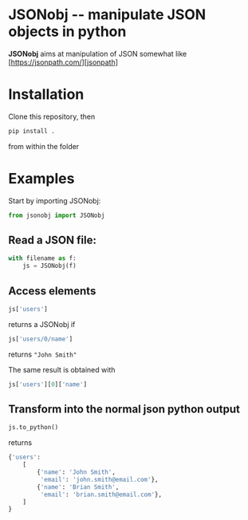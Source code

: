 # JSONobj -- manipulate JSON objects in python

**JSONobj** aims at manipulation of JSON somewhat like [https://jsonpath.com/][jsonpath]

# Installation

Clone this repository, then

```bash
pip install .
```

from within the folder

# Examples

Start by importing JSONobj:

```python
from jsonobj import JSONobj
```

## Read a JSON file:

```python
with filename as f:
    js = JSONobj(f)
```

## Access elements

```python
js['users']
```

returns a JSONobj if


```python
js['users/0/name']
```

returns ```"John Smith"```

The same result is obtained with


```python
js['users'][0]['name']
```

## Transform into the normal json python output

```python
js.to_python()
```

returns

```python
{'users':
    [
        {'name': 'John Smith',
         'email': 'john.smith@email.com'},
        {'name': 'Brian Smith',
         'email': 'brian.smith@email.com'},
    ]
}
```
